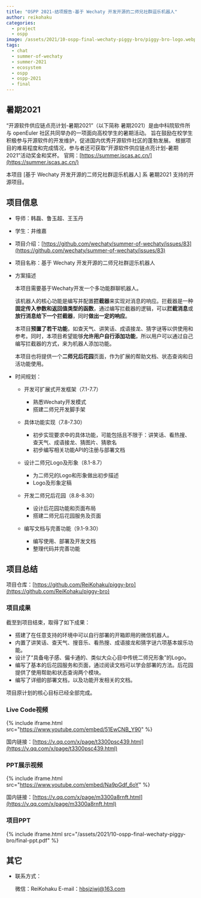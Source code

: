```yaml
---
title: "OSPP 2021-结项报告-基于 Wechaty 开发开源的二师兄社群逗乐机器人"
author: reikohaku
categories:
  - project
  - ospp
image: /assets/2021/10-ospp-final-wechaty-piggy-bro/piggy-bro-logo.webp
tags:
  - chat
  - summer-of-wechaty
  - summer-2021
  - ecosystem
  - ospp
  - ospp-2021
  - final
---
```


## 暑期2021

“开源软件供应链点亮计划-暑期2021”（以下简称 暑期2021）是由中科院软件所与 openEuler 社区共同举办的一项面向高校学生的暑期活动。
旨在鼓励在校学生积极参与开源软件的开发维护，促进国内优秀开源软件社区的蓬勃发展。
根据项目的难易程度和完成情况，参与者还可获取“开源软件供应链点亮计划-暑期2021”活动奖金和奖杯。
官网：[https://summer.iscas.ac.cn/](https://summer.iscas.ac.cn/)

本项目 [基于 Wechaty 开发开源的二师兄社群逗乐机器人] 系 暑期2021 支持的开源项目。

## 项目信息

* 导师：韩磊、鲁玉超、王玉丹
* 学生：井维嘉
* 项目介绍：[https://github.com/wechaty/summer-of-wechaty/issues/83](https://github.com/wechaty/summer-of-wechaty/issues/83)

* 项目名称：基于 Wechaty 开发开源的二师兄社群逗乐机器人

* 方案描述

  本项目需要基于Wechaty开发一个多功能群聊机器人。

  该机器人的核心功能是编写并配置**拦截器**来实现对消息的响应。拦截器是一种**固定传入参数和返回值类型的函数**，通过编写拦截器的逻辑，可以**拦截消息**或**放行消息给下一个拦截器**，同时**做出一定的响应**。

  本项目**预置了若干功能**，如查天气、讲笑话、成语接龙、猜字谜等以供使用和参考。同时，本项目希望能够**允许用户自行添加功能**，所以用户可以通过自己编写拦截器的方式，来为机器人添加功能。

  本项目也将提供一个**二师兄后花园**页面，作为扩展的帮助文档、状态查询和日活功能使用。

* 时间规划：

  * 开发可扩展式开发框架（7.1-7.7）
    * 熟悉Wechaty开发模式
    * 搭建二师兄开发脚手架
  * 具体功能实现（7.8-7.30）
    * 初步实现要求中的具体功能，可能包括且不限于：讲笑话、看热搜、查天气、成语接龙、猜图片、猜歌名
    * 初步编写相关功能API的注册与部署文档

  * 设计二师兄Logo及形象（8.1-8.7）
    * 为二师兄的Logo和形象做出初步描述
    * Logo及形象定稿
  * 开发二师兄后花园（8.8-8.30）
    * 设计后花园功能和页面布局
    * 搭建二师兄后花园服务及页面

  * 编写文档与完善功能（9.1-9.30）
    * 编写使用、部署及开发文档
    * 整理代码并完善功能

## 项目总结

项目仓库：[https://github.com/ReiKohaku/piggy-bro](https://github.com/ReiKohaku/piggy-bro)

### 项目成果

截至到项目结束，取得了如下成果：

* 搭建了在任意支持的环境中可以自行部署的开箱即用的微信机器人。
* 内置了讲笑话、查天气、搜音乐、看热搜、成语接龙和猜字谜六项基本娱乐功能。
* 设计了“具备电子感、偏卡通的、类似大众心目中传统二师兄形象”的Logo。
* 编写了基本的后花园服务和页面，通过阅读文档可以学会部署的方法。后花园提供了使用帮助和状态查询两个模块。
* 编写了详细的部署文档，以及功能开发相关的文档。

项目原计划的核心目标已经全部完成。

### Live Code视频

{% include iframe.html src="https://www.youtube.com/embed/51EwCNB_Y90" %}

国内链接：[https://v.qq.com/x/page/t3300psc439.html](https://v.qq.com/x/page/t3300psc439.html)

### PPT展示视频

{% include iframe.html src="https://www.youtube.com/embed/Na9pGdf_6oY" %}

国内链接：[https://v.qq.com/x/page/m3300a8rnft.html](https://v.qq.com/x/page/m3300a8rnft.html)

### 项目PPT

{% include iframe.html src="/assets/2021/10-ospp-final-wechaty-piggy-bro/final-ppt.pdf" %}

## 其它

* 联系方式：

  微信：ReiKohaku
  E-mail：hbsjzjwj@163.com
